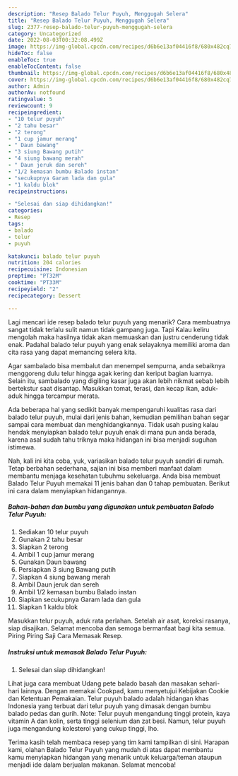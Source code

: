```yaml
---
description: "Resep Balado Telur Puyuh, Menggugah Selera"
title: "Resep Balado Telur Puyuh, Menggugah Selera"
slug: 2377-resep-balado-telur-puyuh-menggugah-selera
category: Uncategorized
date: 2022-08-03T00:32:08.499Z
image: https://img-global.cpcdn.com/recipes/d6b6e13af04416f8/680x482cq70/balado-telur-puyuh-foto-resep-utama.jpg
hideToc: false
enableToc: true
enableTocContent: false
thumbnail: https://img-global.cpcdn.com/recipes/d6b6e13af04416f8/680x482cq70/balado-telur-puyuh-foto-resep-utama.jpg
cover: https://img-global.cpcdn.com/recipes/d6b6e13af04416f8/680x482cq70/balado-telur-puyuh-foto-resep-utama.jpg
author: Admin
authorAv: notfound
ratingvalue: 5
reviewcount: 9
recipeingredient:
- "10 telur puyuh"
- "2 tahu besar"
- "2 terong"
- "1 cup jamur merang"
- " Daun bawang"
- "3 siung Bawang putih"
- "4 siung bawang merah"
- " Daun jeruk dan sereh"
- "1/2 kemasan bumbu Balado instan"
- "secukupnya Garam lada dan gula"
- "1 kaldu blok"
recipeinstructions:

- "Selesai dan siap dihidangkan!"
categories:
- Resep
tags:
- balado
- telur
- puyuh

katakunci: balado telur puyuh 
nutrition: 204 calories
recipecuisine: Indonesian
preptime: "PT32M"
cooktime: "PT33M"
recipeyield: "2"
recipecategory: Dessert

---
```



Lagi mencari ide resep balado telur puyuh yang menarik? Cara membuatnya sangat tidak terlalu sulit namun tidak gampang juga. Tapi Kalau keliru mengolah maka hasilnya tidak akan memuaskan dan justru cenderung tidak enak. Padahal balado telur puyuh yang enak selayaknya memiliki aroma dan cita rasa yang dapat memancing selera kita.


Agar sambalado bisa membalut dan menempel sempurna, anda sebaiknya menggoreng dulu telur hingga agak kering dan keriput bagian luarnya. Selain itu, sambalado yang digiling kasar juga akan lebih nikmat sebab lebih bertekstur saat disantap. Masukkan tomat, terasi, dan kecap ikan, aduk-aduk hingga tercampur merata.

Ada beberapa hal yang sedikit banyak mempengaruhi kualitas rasa dari balado telur puyuh, mulai dari jenis bahan, kemudian pemilihan bahan segar sampai cara membuat dan menghidangkannya. Tidak usah pusing kalau hendak menyiapkan balado telur puyuh enak di mana pun anda berada, karena asal sudah tahu triknya maka hidangan ini bisa menjadi suguhan istimewa.


Nah, kali ini kita coba, yuk, variasikan balado telur puyuh sendiri di rumah. Tetap berbahan sederhana, sajian ini bisa memberi manfaat dalam membantu menjaga kesehatan tubuhmu sekeluarga. Anda bisa membuat Balado Telur Puyuh memakai 11 jenis bahan dan 0 tahap pembuatan. Berikut ini cara dalam menyiapkan hidangannya.

<!--inarticleads1-->

##### Bahan-bahan dan bumbu yang digunakan untuk pembuatan Balado Telur Puyuh:

1. Sediakan 10 telur puyuh
1. Gunakan 2 tahu besar
1. Siapkan 2 terong
1. Ambil 1 cup jamur merang
1. Gunakan  Daun bawang
1. Persiapkan 3 siung Bawang putih
1. Siapkan 4 siung bawang merah
1. Ambil  Daun jeruk dan sereh
1. Ambil 1/2 kemasan bumbu Balado instan
1. Siapkan secukupnya Garam lada dan gula
1. Siapkan 1 kaldu blok


Masukkan telur puyuh, aduk rata perlahan. Setelah air asat, koreksi rasanya, siap disajikan. Selamat mencoba dan semoga bermanfaat bagi kita semua. Piring Piring Saji Cara Memasak Resep. 

<!--inarticleads2-->

##### Instruksi untuk memasak Balado Telur Puyuh:


1. Selesai dan siap dihidangkan!

Lihat juga cara membuat Udang pete balado basah dan masakan sehari-hari lainnya. Dengan memakai Cookpad, kamu menyetujui Kebijakan Cookie dan Ketentuan Pemakaian. Telur puyuh balado adalah hidangan khas Indonesia yang terbuat dari telur puyuh yang dimasak dengan bumbu balado pedas dan gurih. Note: Telur puyuh mengandung tinggi protein, kaya vitamin A dan kolin, serta tinggi selenium dan zat besi. Namun, telur puyuh juga mengandung kolesterol yang cukup tinggi, lho. 

Terima kasih telah membaca resep yang tim kami tampilkan di sini. Harapan kami, olahan Balado Telur Puyuh yang mudah di atas dapat membantu kamu menyiapkan hidangan yang menarik untuk keluarga/teman ataupun menjadi ide dalam berjualan makanan. Selamat mencoba!
